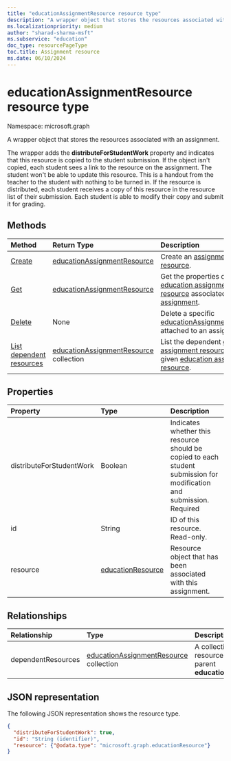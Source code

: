 ```yaml
---
title: "educationAssignmentResource resource type"
description: "A wrapper object that stores the resources associated with an assignment."
ms.localizationpriority: medium
author: "sharad-sharma-msft"
ms.subservice: "education"
doc_type: resourcePageType
toc.title: Assignment resource
ms.date: 06/10/2024
---
```


# educationAssignmentResource resource type

Namespace: microsoft.graph

A wrapper object that stores the resources associated with an assignment. 

The wrapper adds the **distributeForStudentWork** property and indicates that this resource is copied to the student submission. If the object isn't copied, each student sees a link to the resource on the assignment. The student won't be able to update this resource. This is a handout from the teacher to the student with nothing to be turned in. If the resource is distributed, each student receives a copy of this resource in the resource list of their submission. Each student is able to modify their copy and submit it for grading.


## Methods

| Method		   | Return Type	|Description|
|:---------------|:--------|:----------|
|[Create](../api/educationassignment-post-resources.md) |[educationAssignmentResource](educationassignmentresource.md)| Create an [assignment resource](../resources/educationassignmentresource.md).|
|[Get](../api/educationassignmentresource-get.md) | [educationAssignmentResource](educationassignmentresource.md) |Get the properties of an [education assignment resource](../resources/educationassignmentresource.md) associated with an [assignment](../resources/educationassignment.md).|
|[Delete](../api/educationassignmentresource-delete.md) | None |Delete a specific [educationAssignmentResource](../resources/educationassignmentresource.md) attached to an assignment. |
|[List dependent resources](../api/educationassignmentresource-list-dependentresources.md) | [educationAssignmentResource](../resources/educationassignmentresource.md) collection |List the dependent [education assignment resources](../resources/educationassignmentresource.md) for a given [education assignment resource](../resources/educationassignmentresource.md).|

## Properties
| Property	   | Type	|Description|
|:---------------|:--------|:----------|
|distributeForStudentWork|Boolean|Indicates whether this resource should be copied to each student submission for modification and submission. Required|
|id|String| ID of this resource. Read-only.|
|resource|[educationResource](educationresource.md)|Resource object that has been associated with this assignment.|

## Relationships

| Relationship | Type |Description|
|:---------------|:--------|:----------|
|dependentResources|[educationAssignmentResource](educationassignmentresource.md) collection|A collection of assignment resources that depend on the parent **educationAssignmentResource**.|

## JSON representation

The following JSON representation shows the resource type.

<!-- {
  "blockType": "resource",
  "optionalProperties": [

  ],
  "@odata.type": "microsoft.graph.educationAssignmentResource"
}-->

```json
{
  "distributeForStudentWork": true,
  "id": "String (identifier)",
  "resource": {"@odata.type": "microsoft.graph.educationResource"}
}

```

<!-- uuid: 8fcb5dbc-d5aa-4681-8e31-b001d5168d79
2015-10-25 14:57:30 UTC -->
<!--
{
  "type": "#page.annotation",
  "description": "educationAssignmentResource resource",
  "keywords": "",
  "section": "documentation",
  "tocPath": "",
  "suppressions": []
}
-->


